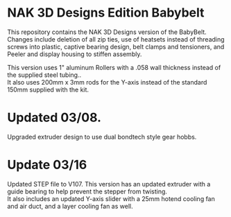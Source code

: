 # NAK 3D Designs Edition Babybelt

This repository contains the NAK 3D Designs version of the BabyBelt. 
Changes include deletion of all zip ties, use of heatsets instead of threading screws into plastic,
captive bearing design, belt clamps and tensioners, and Peeler and display housing to stiffen assembly.


This version uses 1" aluminum Rollers with a .058 wall thickness instead of the supplied steel tubing..  
It also uses 200mm x 3mm rods for the Y-axis instead of the standard 150mm supplied with the kit.

# Updated 03/08.
Upgraded extruder design to use dual bondtech style gear hobbs.

# Update 03/16
Updated STEP file to V107.
This version has an updated extruder with a guide bearing to help prevent the stepper from twisting.  
It also includes an updated Y-axis slider with a 25mm hotend cooling fan and air duct, and a layer cooling fan as well.
